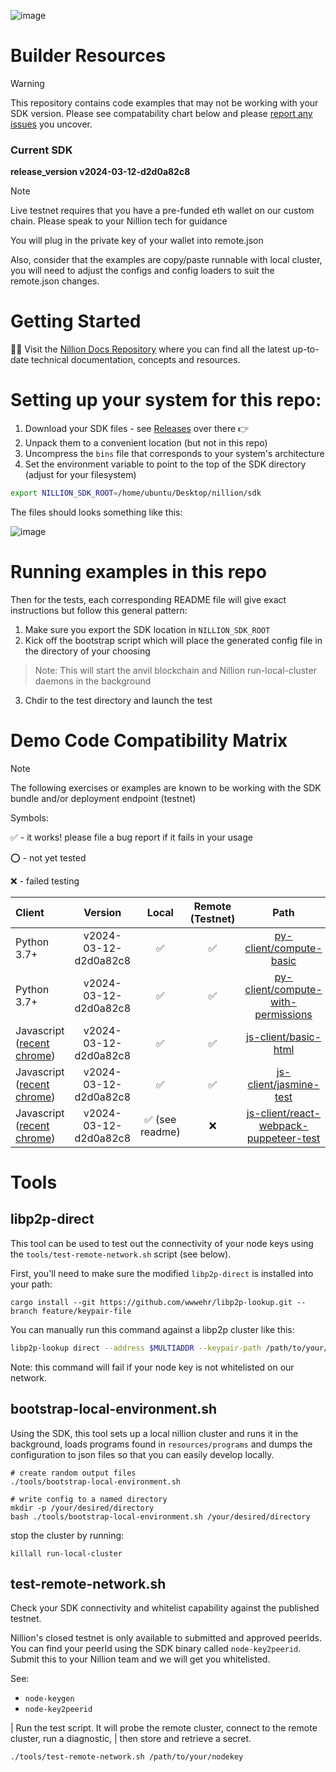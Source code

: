 ![image](https://github.com/NillionNetwork/builder-resources/assets/33910651/9a38748b-9d5f-4673-a49a-04d2cca180b9)

# Builder Resources

> [!WARNING]
> This repository contains code examples that may not be working with your SDK version. Please see compatability chart below and please [report any issues](https://github.com/NillionNetwork/builder-resources/issues/new/choose) you uncover.

### Current SDK

**release_version v2024-03-12-d2d0a82c8**

> [!NOTE]
> Live testnet requires that you have a pre-funded eth wallet on our custom chain. Please speak to your Nillion tech for guidance
>
> You will plug in the private key of your wallet into remote.json
>
> Also, consider that the examples are copy/paste runnable with local cluster, you will need to adjust the configs and config loaders
> to suit the remote.json changes.

# Getting Started

🚀🚀 Visit the [Nillion Docs Repository](https://docs.nillion.com) where you can find all the latest up-to-date technical documentation, concepts and resources.

# Setting up your system for this repo:

1. Download your SDK files - see [Releases](https://github.com/NillionNetwork/builder-resources/releases) over there 👉
2. Unpack them to a convenient location (but not in this repo)
3. Uncompress the `bins` file that corresponds to your system's architecture
4. Set the environment variable to point to the top of the SDK directory (adjust for your filesystem)
```bash
export NILLION_SDK_ROOT=/home/ubuntu/Desktop/nillion/sdk
```

The files should looks something like this:

![image](https://github.com/NillionNetwork/builder-resources/assets/33910651/9069f2b6-7f01-4c4e-b17c-1e6f2c840451)


# Running examples in this repo

Then for the tests, each corresponding README file will give exact instructions but follow this general pattern:

1. Make sure you export the SDK location in `NILLION_SDK_ROOT`
2. Kick off the bootstrap script which will place the generated config file in the directory of your choosing
> Note: This will start the anvil blockchain and Nillion run-local-cluster daemons in the background
3. Chdir to the test directory and launch the test


# Demo Code Compatibility Matrix
> [!NOTE]
> The following exercises or examples are known to be working with the SDK bundle and/or deployment endpoint (testnet)
> 
> Symbols:
> 
> ✅ - it works! please file a bug report if it fails in your usage
> 
> ⭕ - not yet tested
>
> ❌ - failed testing

| Client  | Version  | Local | Remote (Testnet) |  Path |
|:--------|:--------:|:-----:|:----------------:|:-----:|
| Python 3.7+                                                                                   | v2024-03-12-d2d0a82c8 | ✅ | ✅ | [py-client/compute-basic](py-client/compute-basic) |
| Python 3.7+                                                                                   | v2024-03-12-d2d0a82c8 | ✅ | ✅ | [py-client/compute-with-permissions](py-client/compute-with-permissions) |
| Javascript ([recent chrome](https://developer.chrome.com/blog/enabling-shared-array-buffer/)) | v2024-03-12-d2d0a82c8 | ✅ | ✅ | [js-client/basic-html](js-client/basic-html) |
| Javascript ([recent chrome](https://developer.chrome.com/blog/enabling-shared-array-buffer/)) | v2024-03-12-d2d0a82c8 | ✅ | ✅ | [js-client/jasmine-test](js-client/jasmine-test) |
| Javascript ([recent chrome](https://developer.chrome.com/blog/enabling-shared-array-buffer/)) | v2024-03-12-d2d0a82c8 | ✅ (see readme) | ❌ | [js-client/react-webpack-puppeteer-test](js-client/react-webpack-puppeteer-test) |


# Tools

## libp2p-direct

This tool can be used to test out the connectivity of your node keys using the `tools/test-remote-network.sh` script (see below).

First, you'll need to make sure the modified `libp2p-direct` is installed into your path:
```shell
cargo install --git https://github.com/wwwehr/libp2p-lookup.git --branch feature/keypair-file
```

You can manually run this command against a libp2p cluster like this:
```bash
libp2p-lookup direct --address $MULTIADDR --keypair-path /path/to/your/nodekey
```

Note: this command will fail if your node key is not whitelisted on our network.

## bootstrap-local-environment.sh

Using the SDK, this tool sets up a local nillion cluster and runs it in the background, loads programs found in `resources/programs` and dumps the configuration
to json files so that you can easily develop locally.


```shell
# create random output files
./tools/bootstrap-local-environment.sh

# write config to a named directory
mkdir -p /your/desired/directory
bash ./tools/bootstrap-local-environment.sh /your/desired/directory
```

stop the cluster by running:
```shell
killall run-local-cluster
```

## test-remote-network.sh

Check your SDK connectivity and whitelist capability against the published testnet.

Nillion's closed testnet is only available to submitted and approved peerIds. You can find your peerId using the SDK
binary called `node-key2peerid`. Submit this to your Nillion team and we will get you whitelisted.

See:
* `node-keygen`
* `node-key2peerid`

| Run the test script. It will probe the remote cluster, connect to the remote cluster, run a diagnostic, 
| then store and retrieve a secret.
```bash
./tools/test-remote-network.sh /path/to/your/nodekey
```


